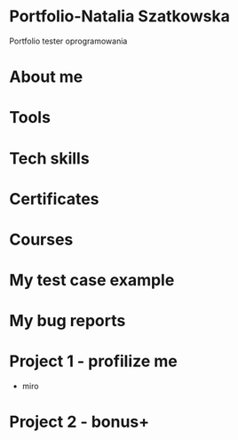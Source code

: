 # Portfolio-Natalia Szatkowska
Portfolio tester oprogramowania
# About me 

# Tools

# Tech skills

# Certificates

# Courses

# My test case example

# My bug reports

# Project 1 - profilize me
* miro

# Project 2 - bonus+

